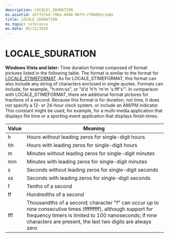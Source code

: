 ```yaml
---
description: LOCALE\_SDURATION
ms.assetid: 45ffd7ed-f964-4948-8679-cf960b5c1e0e
title: LOCALE_SDURATION
ms.topic: reference
ms.date: 05/31/2018
---
```


# LOCALE\_SDURATION

**Windows Vista and later:** Time duration format composed of format pictures listed in the following table. The format is similar to the format for [LOCALE\_STIMEFORMAT](locale-stime-constants.md). As for LOCALE\_STIMEFORMAT, this format can also include any string of characters enclosed in single quotes. Formats can include, for example, "h:mm:ss", or "d'd 'h'h 'm'm 's.fff's'". In comparison with LOCALE\_STIMEFORMAT, there are additional format pictures for fractions of a second. Because this format is for duration, not time, it does not specify a 12- or 24-hour clock system, or include an AM/PM indicator. This constant might be used, for example, for a multi-media application that displays file time or a sporting event application that displays finish times.



| Value | Meaning                                                                                                                                                                                                                             |
|-------|-------------------------------------------------------------------------------------------------------------------------------------------------------------------------------------------------------------------------------------|
| h     | Hours without leading zeros for single-digit hours                                                                                                                                                                                  |
| hh    | Hours with leading zeros for single-digit hours                                                                                                                                                                                     |
| m     | Minutes without leading zeros for single-digit minutes                                                                                                                                                                              |
| mm    | Minutes with leading zeros for single-digit minutes                                                                                                                                                                                 |
| s     | Seconds without leading zeros for single-digit seconds                                                                                                                                                                              |
| ss    | Seconds with leading zeros for single-digit seconds                                                                                                                                                                                 |
| f     | Tenths of a second                                                                                                                                                                                                                  |
| ff    | Hundredths of a second                                                                                                                                                                                                              |
| fff   | Thousandths of a second; character "f" can occur up to nine consecutive times (fffffffff), although support for frequency timers is limited to 100 nanoseconds; if nine characters are present, the last two digits are always zero |



 

 

 



